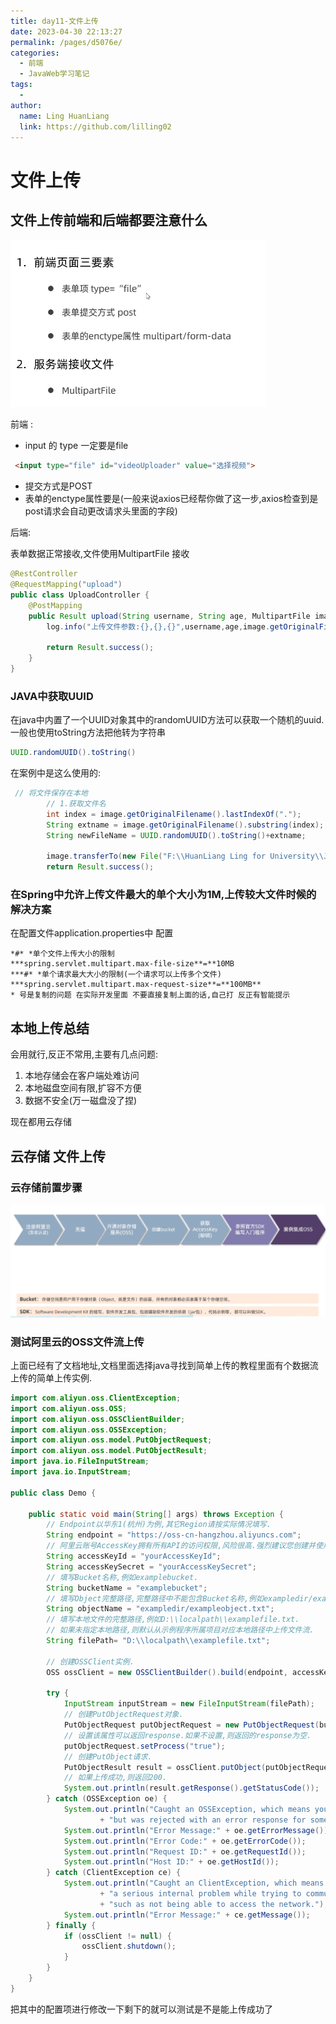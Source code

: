 ```yaml
---
title: day11-文件上传
date: 2023-04-30 22:13:27
permalink: /pages/d5076e/
categories:
  - 前端
  - JavaWeb学习笔记
tags:
  -
author:
  name: Ling HuanLiang
  link: https://github.com/lilling02
---
```


# 文件上传

## 文件上传前端和后端都要注意什么

![文件上传最基本要注意什么](./md_image/文件上传最基本要注意什么.png)

前端 :

- input 的 type 一定要是file

```` html
 <input type="file" id="videoUploader" value="选择视频">
````

- 提交方式是POST
- 表单的enctype属性要是(一般来说axios已经帮你做了这一步,axios检查到是post请求会自动更改请求头里面的字段)

后端:

表单数据正常接收,文件使用MultipartFile 接收

```` java
@RestController
@RequestMapping("upload")
public class UploadController {
    @PostMapping
    public Result upload(String username, String age, MultipartFile image){
        log.info("上传文件参数:{},{},{}",username,age,image.getOriginalFilename());

        return Result.success();
    }
}

````

### JAVA中获取UUID

在java中内置了一个UUID对象其中的randomUUID方法可以获取一个随机的uuid.一般也使用toString方法把他转为字符串

```` java
UUID.randomUUID().toString()
````

在案例中是这么使用的:

```` java
 // 将文件保存在本地
        // 1.获取文件名
        int index = image.getOriginalFilename().lastIndexOf(".");
        String extname = image.getOriginalFilename().substring(index);
        String newFileName = UUID.randomUUID().toString()+extname;

        image.transferTo(new File("F:\\HuanLiang Ling for University\\JAVA_WEB\\upload\\"+newFileName));
        return Result.success();
````

### 在Spring中允许上传文件最大的单个大小为1M,上传较大文件时候的解决方案

在配置文件application.properties中 配置

```` properties
*#* *单个文件上传大小的限制
***spring.servlet.multipart.max-file-size**=**10MB
***#* *单个请求最大大小的限制(一个请求可以上传多个文件)
***spring.servlet.multipart.max-request-size**=**100MB**
* 号是复制的问题 在实际开发里面 不要直接复制上面的话,自己打 反正有智能提示
````

## 本地上传总结

会用就行,反正不常用,主要有几点问题:

1. 本地存储会在客户端处难访问
2. 本地磁盘空间有限,扩容不方便
3. 数据不安全(万一磁盘没了捏)

现在都用云存储

## 云存储 文件上传

### 云存储前置步骤

![云存储步骤](./md_image/使用阿里云oss服务的步骤.png)

### 测试阿里云的OSS文件流上传

上面已经有了文档地址,文档里面选择java寻找到简单上传的教程里面有个数据流上传的简单上传实例.

```` java
import com.aliyun.oss.ClientException;
import com.aliyun.oss.OSS;
import com.aliyun.oss.OSSClientBuilder;
import com.aliyun.oss.OSSException;
import com.aliyun.oss.model.PutObjectRequest;
import com.aliyun.oss.model.PutObjectResult;
import java.io.FileInputStream;
import java.io.InputStream;

public class Demo {

    public static void main(String[] args) throws Exception {
        // Endpoint以华东1(杭州)为例,其它Region请按实际情况填写.
        String endpoint = "https://oss-cn-hangzhou.aliyuncs.com";
        // 阿里云账号AccessKey拥有所有API的访问权限,风险很高.强烈建议您创建并使用RAM用户进行API访问或日常运维,请登录RAM控制台创建RAM用户.
        String accessKeyId = "yourAccessKeyId";
        String accessKeySecret = "yourAccessKeySecret";
        // 填写Bucket名称,例如examplebucket.
        String bucketName = "examplebucket";
        // 填写Object完整路径,完整路径中不能包含Bucket名称,例如exampledir/exampleobject.txt.
        String objectName = "exampledir/exampleobject.txt";
        // 填写本地文件的完整路径,例如D:\\localpath\\examplefile.txt.
        // 如果未指定本地路径,则默认从示例程序所属项目对应本地路径中上传文件流.
        String filePath= "D:\\localpath\\examplefile.txt";

        // 创建OSSClient实例.
        OSS ossClient = new OSSClientBuilder().build(endpoint, accessKeyId, accessKeySecret);

        try {
            InputStream inputStream = new FileInputStream(filePath);
            // 创建PutObjectRequest对象.
            PutObjectRequest putObjectRequest = new PutObjectRequest(bucketName, objectName, inputStream);
            // 设置该属性可以返回response.如果不设置,则返回的response为空.
            putObjectRequest.setProcess("true");
            // 创建PutObject请求.
            PutObjectResult result = ossClient.putObject(putObjectRequest);
            // 如果上传成功,则返回200.
            System.out.println(result.getResponse().getStatusCode());
        } catch (OSSException oe) {
            System.out.println("Caught an OSSException, which means your request made it to OSS, "
                    + "but was rejected with an error response for some reason.");
            System.out.println("Error Message:" + oe.getErrorMessage());
            System.out.println("Error Code:" + oe.getErrorCode());
            System.out.println("Request ID:" + oe.getRequestId());
            System.out.println("Host ID:" + oe.getHostId());
        } catch (ClientException ce) {
            System.out.println("Caught an ClientException, which means the client encountered "
                    + "a serious internal problem while trying to communicate with OSS, "
                    + "such as not being able to access the network.");
            System.out.println("Error Message:" + ce.getMessage());
        } finally {
            if (ossClient != null) {
                ossClient.shutdown();
            }
        }
    }
}
````

把其中的配置项进行修改一下剩下的就可以测试是不是能上传成功了
